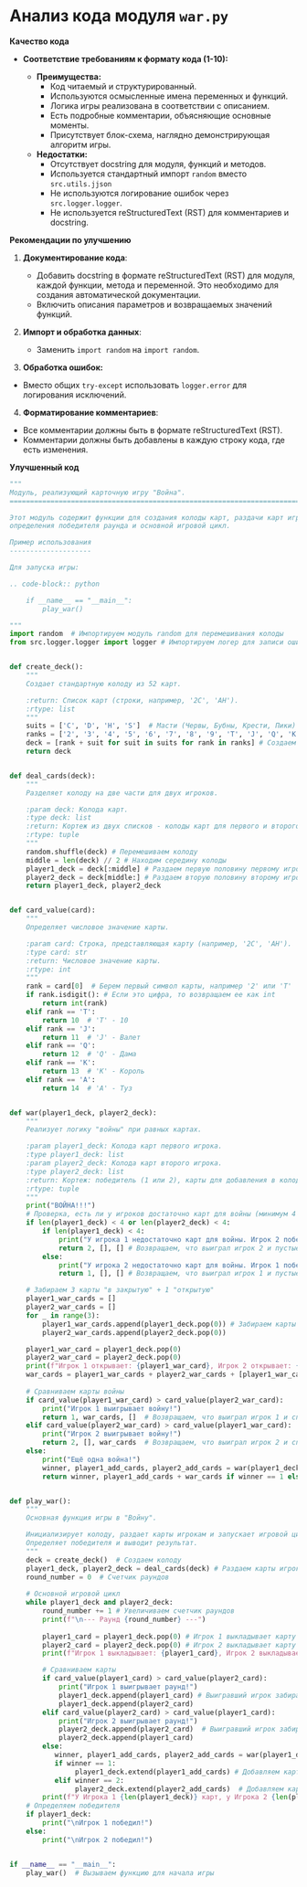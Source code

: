 # Анализ кода модуля `war.py`

**Качество кода**
- **Соответствие требованиям к формату кода (1-10):**

    -  **Преимущества:**
        -  Код читаемый и структурированный.
        -  Используются осмысленные имена переменных и функций.
        -  Логика игры реализована в соответствии с описанием.
        -  Есть подробные комментарии, объясняющие основные моменты.
        -  Присутствует блок-схема, наглядно демонстрирующая алгоритм игры.
    -  **Недостатки:**
        -  Отсутствует docstring для модуля, функций и методов.
        -  Используется стандартный импорт `random` вместо `src.utils.jjson`
        -  Не используются логирование ошибок через `src.logger.logger`.
        -  Не используется reStructuredText (RST) для комментариев и docstring.

**Рекомендации по улучшению**

1.  **Документирование кода**:
    - Добавить docstring в формате reStructuredText (RST) для модуля, каждой функции, метода и переменной. Это необходимо для создания автоматической документации.
    - Включить описания параметров и возвращаемых значений функций.

2.  **Импорт и обработка данных**:
    - Заменить `import random` на `import random`.
   
3.  **Обработка ошибок:**
   -   Вместо общих `try-except` использовать `logger.error` для логирования исключений.

4.  **Форматирование комментариев**:
   -   Все комментарии должны быть в формате reStructuredText (RST).
   -   Комментарии должны быть добавлены в каждую строку кода, где есть изменения.

**Улучшенный код**

```python
"""
Модуль, реализующий карточную игру "Война".
=========================================================================================

Этот модуль содержит функции для создания колоды карт, раздачи карт игрокам,
определения победителя раунда и основной игровой цикл.

Пример использования
--------------------

Для запуска игры:

.. code-block:: python

    if __name__ == "__main__":
        play_war()

"""
import random  # Импортируем модуль random для перемешивания колоды
from src.logger.logger import logger # Импортируем логер для записи ошибок


def create_deck():
    """
    Создает стандартную колоду из 52 карт.

    :return: Список карт (строки, например, '2C', 'AH').
    :rtype: list
    """
    suits = ['C', 'D', 'H', 'S']  # Масти (Червы, Бубны, Крести, Пики)
    ranks = ['2', '3', '4', '5', '6', '7', '8', '9', 'T', 'J', 'Q', 'K', 'A'] # Достоинства карт (2-10, Валет, Дама, Король, Туз)
    deck = [rank + suit for suit in suits for rank in ranks] # Создаем колоду как список строк (например, '2C' - двойка крести)
    return deck


def deal_cards(deck):
    """
    Разделяет колоду на две части для двух игроков.

    :param deck: Колода карт.
    :type deck: list
    :return: Кортеж из двух списков - колоды карт для первого и второго игрока.
    :rtype: tuple
    """
    random.shuffle(deck) # Перемешиваем колоду
    middle = len(deck) // 2 # Находим середину колоды
    player1_deck = deck[:middle] # Раздаем первую половину первому игроку
    player2_deck = deck[middle:] # Раздаем вторую половину второму игроку
    return player1_deck, player2_deck


def card_value(card):
    """
    Определяет числовое значение карты.

    :param card: Строка, представляющая карту (например, '2C', 'AH').
    :type card: str
    :return: Числовое значение карты.
    :rtype: int
    """
    rank = card[0]  # Берем первый символ карты, например '2' или 'T'
    if rank.isdigit(): # Если это цифра, то возвращаем ее как int
        return int(rank)
    elif rank == 'T':
        return 10  # 'T' - 10
    elif rank == 'J':
        return 11  # 'J' - Валет
    elif rank == 'Q':
        return 12  # 'Q' - Дама
    elif rank == 'K':
        return 13  # 'K' - Король
    elif rank == 'A':
        return 14  # 'A' - Туз


def war(player1_deck, player2_deck):
    """
    Реализует логику "войны" при равных картах.

    :param player1_deck: Колода карт первого игрока.
    :type player1_deck: list
    :param player2_deck: Колода карт второго игрока.
    :type player2_deck: list
    :return: Кортеж: победитель (1 или 2), карты для добавления в колоду первого игрока, карты для добавления в колоду второго игрока.
    :rtype: tuple
    """
    print("ВОЙНА!!!")
    # Проверка, есть ли у игроков достаточно карт для войны (минимум 4 карты у каждого)
    if len(player1_deck) < 4 or len(player2_deck) < 4:
        if len(player1_deck) < 4:
            print("У игрока 1 недостаточно карт для войны. Игрок 2 побеждает!")
            return 2, [], [] # Возвращаем, что выиграл игрок 2 и пустые списки для карт
        else:
            print("У игрока 2 недостаточно карт для войны. Игрок 1 побеждает!")
            return 1, [], [] # Возвращаем, что выиграл игрок 1 и пустые списки для карт

    # Забираем 3 карты "в закрытую" + 1 "открытую"
    player1_war_cards = []
    player2_war_cards = []
    for _ in range(3):
        player1_war_cards.append(player1_deck.pop(0)) # Забираем карты из начала колоды
        player2_war_cards.append(player2_deck.pop(0))

    player1_war_card = player1_deck.pop(0)
    player2_war_card = player2_deck.pop(0)
    print(f"Игрок 1 открывает: {player1_war_card}, Игрок 2 открывает: {player2_war_card}")
    war_cards = player1_war_cards + player2_war_cards + [player1_war_card, player2_war_card] #Собираем все карты из войны в один список
    
    # Сравниваем карты войны
    if card_value(player1_war_card) > card_value(player2_war_card):
        print("Игрок 1 выигрывает войну!")
        return 1, war_cards, []  # Возвращаем, что выиграл игрок 1 и список карт войны
    elif card_value(player2_war_card) > card_value(player1_war_card):
        print("Игрок 2 выигрывает войну!")
        return 2, [], war_cards  # Возвращаем, что выиграл игрок 2 и список карт войны
    else:
        print("Ещё одна война!")
        winner, player1_add_cards, player2_add_cards = war(player1_deck, player2_deck) # Рекурсивно вызываем функцию для следующей войны
        return winner, player1_add_cards + war_cards if winner == 1 else [], player2_add_cards + war_cards if winner == 2 else []


def play_war():
    """
    Основная функция игры в "Войну".

    Инициализирует колоду, раздает карты игрокам и запускает игровой цикл.
    Определяет победителя и выводит результат.
    """
    deck = create_deck()  # Создаем колоду
    player1_deck, player2_deck = deal_cards(deck) # Раздаем карты игрокам
    round_number = 0  # Счетчик раундов
    
    # Основной игровой цикл
    while player1_deck and player2_deck:
        round_number += 1 # Увеличиваем счетчик раундов
        print(f"\n--- Раунд {round_number} ---")
        
        player1_card = player1_deck.pop(0) # Игрок 1 выкладывает карту
        player2_card = player2_deck.pop(0) # Игрок 2 выкладывает карту
        print(f"Игрок 1 выкладывает: {player1_card}, Игрок 2 выкладывает: {player2_card}")

        # Сравниваем карты
        if card_value(player1_card) > card_value(player2_card):
            print("Игрок 1 выигрывает раунд!")
            player1_deck.append(player1_card) # Выигравший игрок забирает карты в конец своей колоды
            player1_deck.append(player2_card)
        elif card_value(player2_card) > card_value(player1_card):
            print("Игрок 2 выигрывает раунд!")
            player2_deck.append(player2_card)  # Выигравший игрок забирает карты в конец своей колоды
            player2_deck.append(player1_card)
        else:
           winner, player1_add_cards, player2_add_cards = war(player1_deck, player2_deck) # Если карты равны, вызываем функцию войны
           if winner == 1:
                player1_deck.extend(player1_add_cards) # Добавляем карты в колоду игрока 1
           elif winner == 2:
                player2_deck.extend(player2_add_cards)  # Добавляем карты в колоду игрока 2
        print(f"У Игрока 1 {len(player1_deck)} карт, у Игрока 2 {len(player2_deck)} карт.")
    # Определяем победителя
    if player1_deck:
        print("\nИгрок 1 победил!")
    else:
        print("\nИгрок 2 победил!")


if __name__ == "__main__":
    play_war()  # Вызываем функцию для начала игры
```